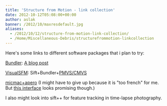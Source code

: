 ```yaml
---
title: 'Structure from Motion - link collection'
date: 2012-10-12T05:08:00+00:00
author: aslak
banner: /2012/10/maxresdefault.jpg
aliases:
  - /2012/10/12/structure-from-motion-link-collection/
  - /Home/Miscellaneous-Debris/structurefrommotion-linkcollection
---
```

Here's some links to different software packages that i plan to try:
<!--more-->

[Bundler](http://phototour.cs.washington.edu/bundler/): [A blog post](http://www.andrewhazelden.com/blog/2012/03/exploring-aerial-photogrammetry-using-bundler-and-meshlab/)

[VisualSFM](http://homes.cs.washington.edu/~ccwu/vsfm/): Sift+Bundler+[PMVS/CMVS](http://grail.cs.washington.edu/software/cmvs/)

[micmac+apero](http://www.micmac.ign.fr/) (I might have to give up because it is "too french" for me. But [this interface](http://www.micmac.ign.fr/svn/micmac_data/trunk/DocInterface/) looks promising though.)

I also might look into sift++ for feature tracking in time-lapse photography.
